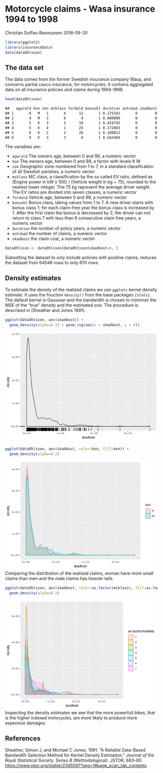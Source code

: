 Motorcycle claims - Wasa insurance 1994 to 1998
================
Christian Duffau-Rasmussen
2018-09-30

``` r
library(ggplot2)
library(insuranceData)
data(dataOhlsson)
```

## The data set

The data comes from the former Swedish insurance company Wasa, and
concerns partial casco insurance, for motorcycles. It contains
aggregated data on all insurance policies and claims during
    1994-1998.

``` r
head(dataOhlsson)
```

    ##   agarald kon zon mcklass fordald bonuskl duration antskad skadkost
    ## 1       0   M   1       4      12       1 0.175342       0        0
    ## 2       4   M   3       6       9       1 0.000000       0        0
    ## 3       5   K   3       3      18       1 0.454795       0        0
    ## 4       5   K   4       1      25       1 0.172603       0        0
    ## 5       6   K   2       1      26       1 0.180822       0        0
    ## 6       9   K   3       3       8       1 0.542466       0        0

The variables are:

  - `agarald` The owners age, between 0 and 99, a numeric vector
  - `kon` The owners age, between 0 and 99, a factor with levels K M
  - `zon` Geographic zone numbered from 1 to 7, in a standard
    classification of all Swedish parishes, a numeric vector
  - `mcklass` MC class, a classification by the so called EV ratio,
    defined as (Engine power in kW x 100) / (Vehicle weight in kg + 75),
    rounded to the nearest lower integer. The 75 kg represent the
    average driver weight. The EV ratios are divided into seven classes,
    a numeric vector
  - `fordald` Vehicle age, between 0 and 99, a numeric vector
  - `bonuskl` Bonus class, taking values from 1 to 7. A new driver
    starts with bonus class 1; for each claim-free year the bonus class
    is increased by 1. After the first claim the bonus is decreased by
    2; the driver can not return to class 7 with less than 6 consecutive
    claim free years, a numeric vector
  - `duration` the number of policy years, a numeric vector
  - `antskad` the number of claims, a numeric vector
  - `skadkost` the claim cost, a numeric vector

<!-- end list -->

``` r
dataOhlsson <- dataOhlsson[dataOhlsson$skadkost>0, ]
```

Subsetting the dataset to only include policies with positive claims,
reduces the dataset from 64548 rows to only 670 rows.

## Density estimates

To estimate the density of the realized claims we use `ggplots` kernel
density estimate. It uses the fnuction `density()` from the base
packages `{stats}`. The default kernel is Gaussian and the bandwidth is
chosen to minimize the MSE of the “true” density and the estimated one.
The procedure is described in (Sheather and Jones 1991).

``` r
ggplot(dataOhlsson, aes(skadkost)) +
  geom_density(alpha=0.2) + geom_rug(aes(x = skadkost, y = 0))
```

![](analysis_files/figure-gfm/unnamed-chunk-6-1.png)<!-- -->

``` r
ggplot(dataOhlsson, aes(skadkost, color=kon, fill=kon)) +
  geom_density(alpha=0.2)
```

![](analysis_files/figure-gfm/unnamed-chunk-7-1.png)<!-- --> Comparing
the distribution of the realized claims, woman have more small claims
than men and the male claims has heavier
tails.

``` r
ggplot(dataOhlsson, aes(skadkost, color=as.factor(mcklass), fill=as.factor(mcklass))) +
  geom_density(alpha=0.1)
```

![](analysis_files/figure-gfm/unnamed-chunk-8-1.png)<!-- --> Inspecting
the density estimates we see that the more powerfull bikes, that is the
higher indexed motocycles, are more likely to produce more expensive
damages.

## References

<div id="refs" class="references">

<div id="ref-sheather_and_jones_1991">

Sheather, Simon J, and Michael C Jones. 1991. “A Reliable Data-Based
Bandwidth Selection Method for Kernel Density Estimation.” *Journal of
the Royal Statistical Society. Series B (Methodological)*. JSTOR,
683–90.
<https://www.jstor.org/stable/2345597?seq=1#page_scan_tab_contents>.

</div>

</div>
